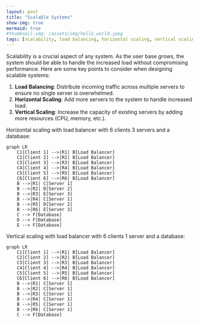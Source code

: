 ```yaml
---
layout: post
title: "Scalable Systems"
show-img: true
mermaid: true
#thumbnail-img: /assets/img/hello_world.jpeg
tags: [scalability, load balancing, horizontal scaling, vertical scaling]
---
```


Scalability is a crucial aspect of any system. As the user base grows, the system should be able to handle the increased load without compromising performance. Here are some key points to consider when designing scalable systems:

1. **Load Balancing**: Distribute incoming traffic across multiple servers to ensure no single server is overwhelmed.
2. **Horizontal Scaling**: Add more servers to the system to handle increased load.
3. **Vertical Scaling**: Increase the capacity of existing servers by adding more resources (CPU, memory, etc.).

Horizontal scaling with load balancer with 6 clients 3 servers and a database:
    
```mermaid
graph LR
    C1[Client 1] -->|R1| B[Load Balancer]
    C2[Client 2] -->|R2| B[Load Balancer]
    C3[Client 3] -->|R3| B[Load Balancer]
    C4[Client 4] -->|R4| B[Load Balancer]
    C5[Client 5] -->|R5| B[Load Balancer]
    C6[Client 6] -->|R6| B[Load Balancer]
    B -->|R1| C[Server 1]
    B -->|R2| D[Server 2]
    B -->|R3| E[Server 3]
    B -->|R4| C[Server 1]
    B -->|R5| D[Server 2]
    B -->|R6| E[Server 3]
    C --> F[Database]
    D --> F[Database]
    E --> F[Database]
```

Vertical scaling with load balancer with 6 clients 1 server and a database:
    
```mermaid
graph LR
    C1[Client 1] -->|R1| B[Load Balancer]
    C2[Client 2] -->|R2| B[Load Balancer]
    C3[Client 3] -->|R3| B[Load Balancer]
    C4[Client 4] -->|R4| B[Load Balancer]
    C5[Client 5] -->|R5| B[Load Balancer]
    C6[Client 6] -->|R6| B[Load Balancer]
    B -->|R1| C[Server 1]
    B -->|R2| C[Server 1]
    B -->|R3| C[Server 1]
    B -->|R4| C[Server 1]
    B -->|R5| C[Server 1]
    B -->|R6| C[Server 1]
    C --> F[Database]
```


    



